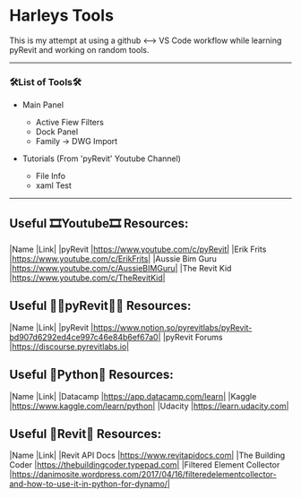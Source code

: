# Harleys Tools
 This is my attempt at using a github <--> VS Code workflow while learning pyRevit and working on random tools.

---
### 🛠️List of Tools🛠️

- Main Panel
    - Active Fiew Filters
    - Dock Panel
    - Family -> DWG Import

- Tutorials (From 'pyRevit' Youtube Channel)
    - File Info
    - xaml Test

---
## Useful 🎞️Youtube🎞️ Resources:

|Name                            |Link|
|pyRevit                         |https://www.youtube.com/c/pyRevit|
|Erik Frits                      |https://www.youtube.com/c/ErikFrits|
|Aussie Bim Guru                 |https://www.youtube.com/c/AussieBIMGuru|
|The Revit Kid                   |https://www.youtube.com/c/TheRevitKid|


## Useful 🐍🔩pyRevit🐍🔩 Resources:

|Name                            |Link|
|pyRevit                         |https://www.notion.so/pyrevitlabs/pyRevit-bd907d6292ed4ce997c46e84b6ef67a0|
|pyRevit Forums                  |https://discourse.pyrevitlabs.io|


## Useful 🐍Python🐍 Resources:

|Name                            |Link|
|Datacamp                        |https://app.datacamp.com/learn|
|Kaggle                          |https://www.kaggle.com/learn/python|
|Udacity                         |https://learn.udacity.com|

## Useful 🔩Revit🔩 Resources:

|Name                            |Link|
|Revit API Docs                  |https://www.revitapidocs.com|
|The Building Coder              |https://thebuildingcoder.typepad.com|
|Filtered Element Collector      |https://danimosite.wordpress.com/2017/04/16/filteredelementcollector-and-how-to-use-it-in-python-for-dynamo/|
